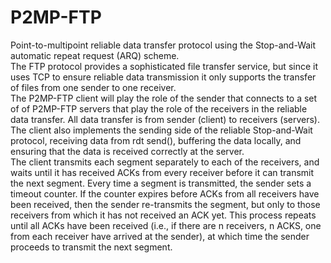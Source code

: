 # P2MP-FTP
Point-to-multipoint reliable data transfer protocol using the Stop-and-Wait automatic repeat request (ARQ) scheme.  
The FTP protocol provides a sophisticated file transfer service, but since it uses TCP to ensure reliable data transmission it only supports the transfer of files from one sender to one receiver.  
The P2MP-FTP client will play the role of the sender that connects to a set of of P2MP-FTP servers that play the role of the receivers in the reliable data transfer. All data transfer is from sender (client) to receivers (servers).  
The client also implements the sending side of the reliable Stop-and-Wait protocol, receiving data from rdt send(), buffering the data locally, and ensuring that the data is received correctly at the server.  
The client transmits each segment separately to each of the receivers, and waits until it has received ACKs from every receiver before it can transmit the next segment. Every time a segment is transmitted, the sender sets a timeout counter. If the counter expires before ACKs from all receivers have been received, then the sender re-transmits the segment, but only to those receivers from which it has not received an ACK yet. This process repeats until all ACKs have been received (i.e., if there are n receivers, n ACKS, one from each receiver have arrived at the sender), at which time the sender proceeds to transmit the next segment.  
